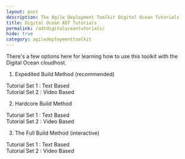 ```yaml
---
layout: post
description: The Agile Deployment Toolkit Digital Ocean Tutorials
title: Digital Ocean ADT Tutorials
permalink: /adtdigitaloceantutorials/
hide: true
category: agiledeploymenttoolkit
---
```


There's a few options here for learning how to use this toolkit with the Digital Ocean cloudhost.  

1. Expedited Build Method (recommended)    

Tutorial Set 1 : Text Based  
Tutorial Set 2 : Video Based  

2. Hardcore Build Method  

Tutorial Set 1 : Text Based  
Tutorial Set 2 : Video Based  

3. The Full Build Method (interactive)  

Tutorial Set 1 : Text Based  
Tutorial Set 2 : Video Based  
